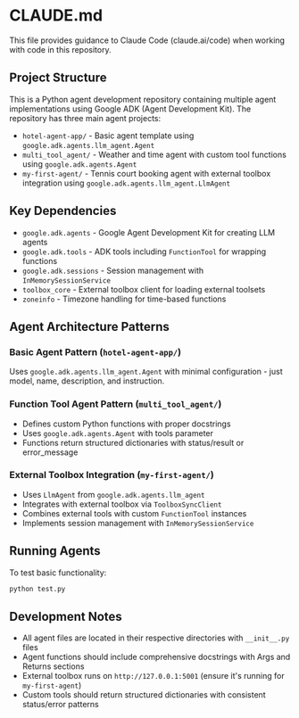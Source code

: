 # CLAUDE.md

This file provides guidance to Claude Code (claude.ai/code) when working with code in this repository.

## Project Structure

This is a Python agent development repository containing multiple agent implementations using Google ADK (Agent Development Kit). The repository has three main agent projects:

- `hotel-agent-app/` - Basic agent template using `google.adk.agents.llm_agent.Agent`
- `multi_tool_agent/` - Weather and time agent with custom tool functions using `google.adk.agents.Agent`  
- `my-first-agent/` - Tennis court booking agent with external toolbox integration using `google.adk.agents.llm_agent.LlmAgent`

## Key Dependencies

- `google.adk.agents` - Google Agent Development Kit for creating LLM agents
- `google.adk.tools` - ADK tools including `FunctionTool` for wrapping functions
- `google.adk.sessions` - Session management with `InMemorySessionService`
- `toolbox_core` - External toolbox client for loading external toolsets
- `zoneinfo` - Timezone handling for time-based functions

## Agent Architecture Patterns

### Basic Agent Pattern (`hotel-agent-app/`)
Uses `google.adk.agents.llm_agent.Agent` with minimal configuration - just model, name, description, and instruction.

### Function Tool Agent Pattern (`multi_tool_agent/`)
- Defines custom Python functions with proper docstrings
- Uses `google.adk.agents.Agent` with tools parameter
- Functions return structured dictionaries with status/result or error_message

### External Toolbox Integration (`my-first-agent/`)
- Uses `LlmAgent` from `google.adk.agents.llm_agent`
- Integrates with external toolbox via `ToolboxSyncClient`
- Combines external tools with custom `FunctionTool` instances
- Implements session management with `InMemorySessionService`

## Running Agents

To test basic functionality:
```bash
python test.py
```

## Development Notes

- All agent files are located in their respective directories with `__init__.py` files
- Agent functions should include comprehensive docstrings with Args and Returns sections
- External toolbox runs on `http://127.0.0.1:5001` (ensure it's running for `my-first-agent`)
- Custom tools should return structured dictionaries with consistent status/error patterns